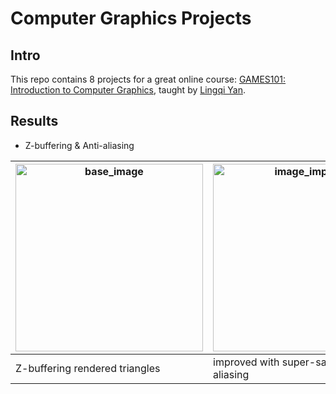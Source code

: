 # Computer Graphics Projects
## Intro
This repo contains 8 projects for a great online course: [GAMES101: Introduction to Computer Graphics](https://games-cn.org/intro-graphics/), taught by [Lingqi Yan](https://sites.cs.ucsb.edu/~lingqi/).
## Results
- Z-buffering & Anti-aliasing

| <img src="https://user-images.githubusercontent.com/30235642/176399741-c530cbb3-f06e-450a-a172-2504da357fea.png" alt="base_image" width="300" height="300"/> | <img src="https://user-images.githubusercontent.com/30235642/176403303-1ad2c2a8-8872-4d7e-b611-40650fbfca65.png" alt="image_improve" width="300" height="300"/> | 
| ----------- | ----------- |
| Z-buffering rendered triangles | improved with super-sampling anti-aliasing |

